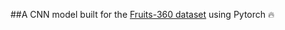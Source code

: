 ##A CNN model built for the [Fruits-360 dataset](https://www.kaggle.com/datasets/moltean/fruits) using Pytorch 🔥
